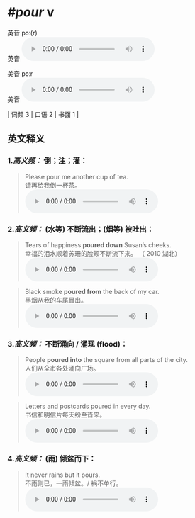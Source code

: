 # ***\#pour*** v
英音 pɔː(r)  
英音
<audio src="./media/pour-B.aac" controls="controls"></audio>

美音 pɔːr  
美音
<audio src="./media/pour.aac" controls="controls"></audio>



| 词频 3 | 口语 2 | 书面 1 |  

英文释义
---
### 1.*高义频：* **倒；注；灌：**  

 > Please pour me another cup of tea.   
 > 请再给我倒一杯茶。    
<audio src="./media/pour-bu Please pour.aac" controls="controls"></audio>

### 2.*高义频：* **(水等) 不断流出；(烟等) 被吐出：**  

 > Tears of happiness **poured down** Susan’s cheeks.   
 > 幸福的泪水顺着苏珊的脸颊不断流下来。  （ 2010 湖北）  
<audio src="./media/pour-1.aac" controls="controls"></audio>

 > Black smoke **poured from** the back of my car.   
 > 黑烟从我的车尾冒出。    
<audio src="./media/pour-2.aac" controls="controls"></audio>

### 3.*高义频：* **不断涌向 / 涌现 (flood)：**  

 > People **poured into** the square from all parts of the city.   
 > 人们从全市各处涌向广场。    
<audio src="./media/pour-3.aac" controls="controls"></audio>

 > Letters and postcards poured in every day.   
 > 书信和明信片每天纷至沓来。    
<audio src="./media/pour-4.aac" controls="controls"></audio>

### 4.*高义频：* **(雨) 倾盆而下：**  

 > It never rains but it pours.  
 > 不雨则已，一雨倾盆。/ 祸不单行。    
<audio src="./media/pour-5.aac" controls="controls"></audio>


